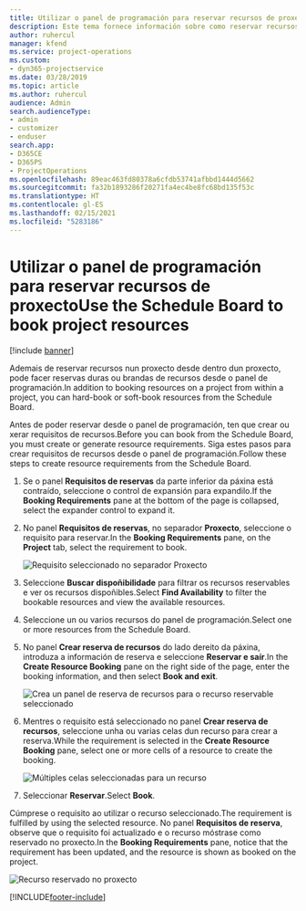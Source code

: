 ```yaml
---
title: Utilizar o panel de programación para reservar recursos de proxecto
description: Este tema fornece información sobre como reservar recursos.
author: ruhercul
manager: kfend
ms.service: project-operations
ms.custom:
- dyn365-projectservice
ms.date: 03/28/2019
ms.topic: article
ms.author: ruhercul
audience: Admin
search.audienceType:
- admin
- customizer
- enduser
search.app:
- D365CE
- D365PS
- ProjectOperations
ms.openlocfilehash: 89eac463fd80378a6cfdb53741afbbd1444d5662
ms.sourcegitcommit: fa32b1893286f20271fa4ec4be8fc68bd135f53c
ms.translationtype: HT
ms.contentlocale: gl-ES
ms.lasthandoff: 02/15/2021
ms.locfileid: "5283186"
---
```

# <a name="use-the-schedule-board-to-book-project-resources"></a><span data-ttu-id="e6493-103">Utilizar o panel de programación para reservar recursos de proxecto</span><span class="sxs-lookup"><span data-stu-id="e6493-103">Use the Schedule Board to book project resources</span></span>

[!include [banner](../includes/psa-now-project-operations.md)]

<span data-ttu-id="e6493-104">Ademais de reservar recursos nun proxecto desde dentro dun proxecto, pode facer reservas duras ou brandas de recursos desde o panel de programación.</span><span class="sxs-lookup"><span data-stu-id="e6493-104">In addition to booking resources on a project from within a project, you can hard-book or soft-book resources from the Schedule Board.</span></span>

<span data-ttu-id="e6493-105">Antes de poder reservar desde o panel de programación, ten que crear ou xerar requisitos de recursos.</span><span class="sxs-lookup"><span data-stu-id="e6493-105">Before you can book from the Schedule Board, you must create or generate resource requirements.</span></span> <span data-ttu-id="e6493-106">Siga estes pasos para crear requisitos de recursos desde o panel de programación.</span><span class="sxs-lookup"><span data-stu-id="e6493-106">Follow these steps to create resource requirements from the Schedule Board.</span></span>

1. <span data-ttu-id="e6493-107">Se o panel **Requisitos de reservas** da parte inferior da páxina está contraído, seleccione o control de expansión para expandilo.</span><span class="sxs-lookup"><span data-stu-id="e6493-107">If the **Booking Requirements** pane at the bottom of the page is collapsed, select the expander control to expand it.</span></span>
2. <span data-ttu-id="e6493-108">No panel **Requisitos de reservas**, no separador **Proxecto**, seleccione o requisito para reservar.</span><span class="sxs-lookup"><span data-stu-id="e6493-108">In the **Booking Requirements** pane, on the **Project** tab, select the requirement to book.</span></span>

    ![Requisito seleccionado no separador Proxecto](media/Resource-Management-image73.png)

3. <span data-ttu-id="e6493-110">Seleccione **Buscar dispoñibilidade** para filtrar os recursos reservables e ver os recursos dispoñibles.</span><span class="sxs-lookup"><span data-stu-id="e6493-110">Select **Find Availability** to filter the bookable resources and view the available resources.</span></span> 
4. <span data-ttu-id="e6493-111">Seleccione un ou varios recursos do panel de programación.</span><span class="sxs-lookup"><span data-stu-id="e6493-111">Select one or more resources from the Schedule Board.</span></span> 
5. <span data-ttu-id="e6493-112">No panel **Crear reserva de recursos** do lado dereito da páxina, introduza a información de reserva e seleccione **Reservar e saír**.</span><span class="sxs-lookup"><span data-stu-id="e6493-112">In the **Create Resource Booking** pane on the right side of the page, enter the booking information, and then select **Book and exit**.</span></span>

    ![Crea un panel de reserva de recursos para o recurso reservable seleccionado](media/Resource-Management-image74.png)

6. <span data-ttu-id="e6493-114">Mentres o requisito está seleccionado no panel **Crear reserva de recursos**, seleccione unha ou varias celas dun recurso para crear a reserva.</span><span class="sxs-lookup"><span data-stu-id="e6493-114">While the requirement is selected in the **Create Resource Booking** pane, select one or more cells of a resource to create the booking.</span></span>

    ![Múltiples celas seleccionadas para un recurso](media/Resource-Management-image75.png)

7. <span data-ttu-id="e6493-116">Seleccionar **Reservar**.</span><span class="sxs-lookup"><span data-stu-id="e6493-116">Select **Book**.</span></span>

<span data-ttu-id="e6493-117">Cúmprese o requisito ao utilizar o recurso seleccionado.</span><span class="sxs-lookup"><span data-stu-id="e6493-117">The requirement is fulfilled by using the selected resource.</span></span> <span data-ttu-id="e6493-118">No panel **Requisitos de reserva**, observe que o requisito foi actualizado e o recurso móstrase como reservado no proxecto.</span><span class="sxs-lookup"><span data-stu-id="e6493-118">In the **Booking Requirements** pane, notice that the requirement has been updated, and the resource is shown as booked on the project.</span></span>

![Recurso reservado no proxecto](media/Resource-Management-image76.png)


[!INCLUDE[footer-include](../includes/footer-banner.md)]